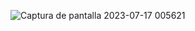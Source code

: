 ![Captura de pantalla 2023-07-17 005621](https://github.com/pounct/TascaS202MySQLqueries/assets/53088375/04671474-5e86-4443-bf50-2b9d66273160)
